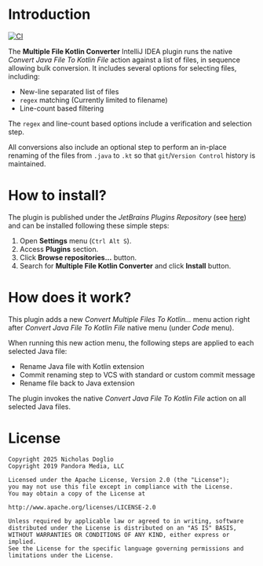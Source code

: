 # Introduction

[![CI](https://github.com/WhosNickDoglio/multi-file-kotlin-converter-plugin/actions/workflows/ci.yml/badge.svg)](https://github.com/WhosNickDoglio/multi-file-kotlin-converter-plugin/actions/workflows/ci.yml)

The __Multiple File Kotlin Converter__ IntelliJ IDEA plugin runs the native *Convert Java File To Kotlin File* action against a list of files,
in sequence allowing bulk conversion. It includes several options for selecting files, including:
- New-line separated list of files
- `regex` matching (Currently limited to filename)
- Line-count based filtering

The `regex` and line-count based options include a verification and selection step.

All conversions also include an optional step to perform an in-place renaming of the files from `.java` to `.kt` so that `git`/`Version Control` history is maintained.


# How to install?

The plugin is published under the *JetBrains Plugins Repository* (see [here](https://plugins.jetbrains.com/plugin/12183-multiple-file-kotlin-converter/))
and can be installed following these simple steps:

1. Open __Settings__ menu (`Ctrl Alt S`).
2. Access __Plugins__ section.
3. Click __Browse repositories...__ button.
4. Search for __Multiple File Kotlin Converter__ and click __Install__ button.


# How does it work?

This plugin adds a new *Convert Multiple Files To Kotlin...* menu action right after *Convert Java File To Kotlin File*
native menu (under *Code* menu).

When running this new action menu, the following steps are applied to each selected Java file:
- Rename Java file with Kotlin extension
- Commit renaming step to VCS with standard or custom commit message
- Rename file back to Java extension

The plugin invokes the native *Convert Java File To Kotlin File* action on all selected Java files.

# License

    Copyright 2025 Nicholas Doglio
    Copyright 2019 Pandora Media, LLC

    Licensed under the Apache License, Version 2.0 (the "License");
    you may not use this file except in compliance with the License.
    You may obtain a copy of the License at

    http://www.apache.org/licenses/LICENSE-2.0

    Unless required by applicable law or agreed to in writing, software
    distributed under the License is distributed on an "AS IS" BASIS,
    WITHOUT WARRANTIES OR CONDITIONS OF ANY KIND, either express or implied.
    See the License for the specific language governing permissions and
    limitations under the License.
